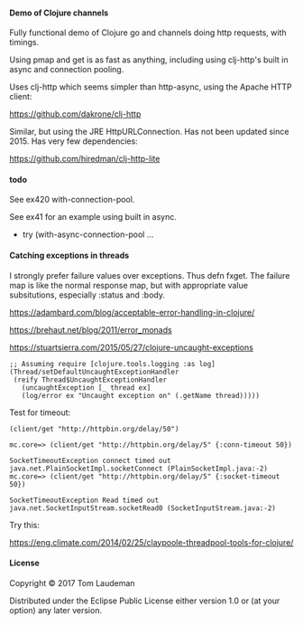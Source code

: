 
#### Demo of Clojure channels

Fully functional demo of Clojure go and channels doing http requests, with timings.

Using pmap and get is as fast as anything, including using clj-http's built in async and connection pooling.


Uses clj-http which seems simpler than http-async, using the Apache HTTP client:

https://github.com/dakrone/clj-http

Similar, but using the JRE HttpURLConnection. Has not been updated since 2015. Has very few dependencies:

https://github.com/hiredman/clj-http-lite

#### todo

See ex420 with-connection-pool.

See ex41 for an example using built in async.

* try (with-async-connection-pool ...


#### Catching exceptions in threads

I strongly prefer failure values over exceptions. Thus defn fxget. The failure map is like the normal response
map, but with appropriate value subsitutions, especially :status and :body.

https://adambard.com/blog/acceptable-error-handling-in-clojure/

https://brehaut.net/blog/2011/error_monads

https://stuartsierra.com/2015/05/27/clojure-uncaught-exceptions

```
;; Assuming require [clojure.tools.logging :as log]
(Thread/setDefaultUncaughtExceptionHandler
 (reify Thread$UncaughtExceptionHandler
   (uncaughtException [_ thread ex]
   (log/error ex "Uncaught exception on" (.getName thread)))))
```

Test for timeout:

```
(client/get "http://httpbin.org/delay/50")
```

```
mc.core=> (client/get "http://httpbin.org/delay/5" {:conn-timeout 50})

SocketTimeoutException connect timed out  java.net.PlainSocketImpl.socketConnect (PlainSocketImpl.java:-2)
mc.core=> (client/get "http://httpbin.org/delay/5" {:socket-timeout 50})

SocketTimeoutException Read timed out  java.net.SocketInputStream.socketRead0 (SocketInputStream.java:-2)

```

Try this:

https://eng.climate.com/2014/02/25/claypoole-threadpool-tools-for-clojure/

#### License

Copyright © 2017 Tom Laudeman

Distributed under the Eclipse Public License either version 1.0 or (at
your option) any later version.
